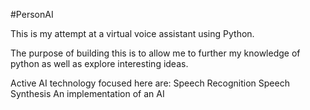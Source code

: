 #PersonAI

This is my attempt at a virtual voice assistant using Python.

The purpose of building this is to allow me to further my knowledge of python as well as explore interesting ideas.

Active AI technology focused here are:
 Speech Recognition
 Speech Synthesis 
 An implementation of an AI